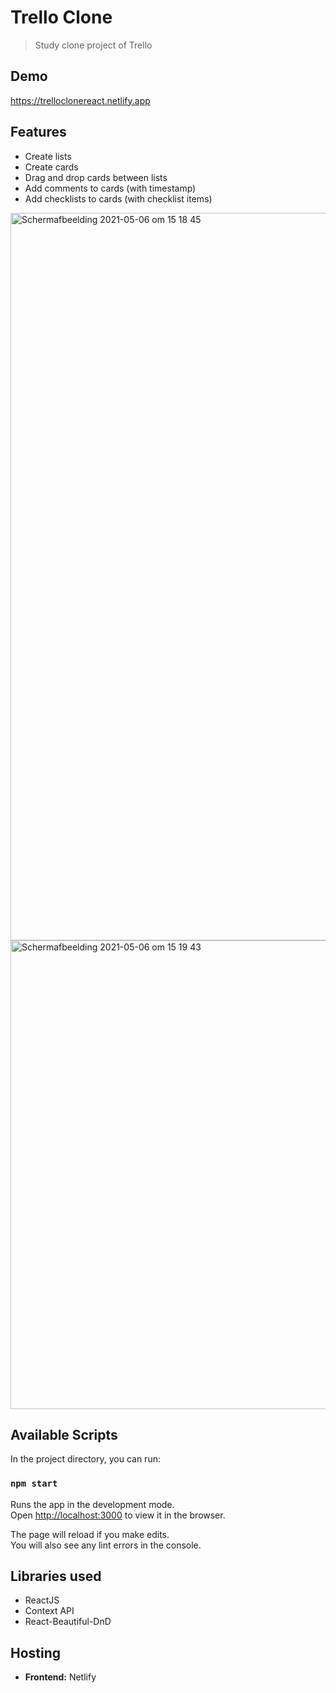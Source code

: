 # Trello Clone
> Study clone project of Trello

## Demo
https://trelloclonereact.netlify.app

## Features
* Create lists
* Create cards
* Drag and drop cards between lists
* Add comments to cards (with timestamp)
* Add checklists to cards (with checklist items)

<img width="1164" alt="Schermafbeelding 2021-05-06 om 15 18 45" src="https://user-images.githubusercontent.com/73937734/117304782-69daee80-ae7e-11eb-914a-c75c0f1f696e.png">
<img width="750" alt="Schermafbeelding 2021-05-06 om 15 19 43" src="https://user-images.githubusercontent.com/73937734/117304888-86772680-ae7e-11eb-93ed-0666e2a1fe00.png">

## Available Scripts

In the project directory, you can run:

### `npm start`

Runs the app in the development mode.\
Open [http://localhost:3000](http://localhost:3000) to view it in the browser.

The page will reload if you make edits.\
You will also see any lint errors in the console.

## Libraries used
* ReactJS
* Context API
* React-Beautiful-DnD

## Hosting
* **Frontend:** Netlify

